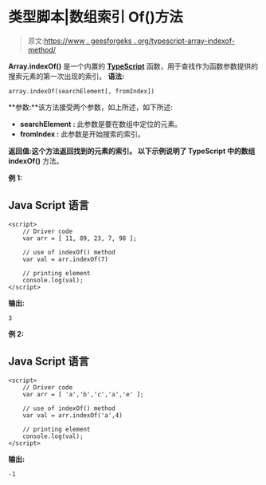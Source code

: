 # 类型脚本|数组索引 Of()方法

> 原文:[https://www . geesforgeks . org/typescript-array-indexof-method/](https://www.geeksforgeeks.org/typescript-array-indexof-method/)

**Array.indexOf()** 是一个内置的 [**TypeScript**](https://www.geeksforgeeks.org/hello-world-in-typescript-language/) 函数，用于查找作为函数参数提供的搜索元素的第一次出现的索引。
**语法:**

```
array.indexOf(searchElement[, fromIndex])
```

**参数:**该方法接受两个参数，如上所述，如下所述:

*   **searchElement :** 此参数是要在数组中定位的元素。
*   **fromIndex :** 此参数是开始搜索的索引。

**返回值:**这个方法返回找到的元素的索引。
以下示例说明了 TypeScript 中的**数组 indexOf()** 方法。

**例 1:**

## Java Script 语言

```
<script>
    // Driver code
    var arr = [ 11, 89, 23, 7, 98 ]; 

    // use of indexOf() method 
    var val = arr.indexOf(7)

    // printing element
    console.log(val);
</script>
```

**输出:**

```
3

```

**例 2:**

## Java Script 语言

```
<script>
    // Driver code
    var arr = [ 'a','b','c','a','e' ]; 

    // use of indexOf() method 
    var val = arr.indexOf('a',4)

    // printing element
    console.log(val);
</script>
```

**输出:**

```
-1

```